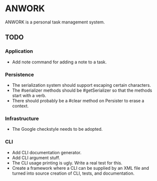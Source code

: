 # ANWORK

ANWORK is a personal task management system.

## TODO

### Application
- Add note command for adding a note to a task.

### Persistence
- The serialization system should support escaping certain characters.
- The #serializer methods should be #getSerializer so that the methods start with
  a verb.
- There should probably be a #clear method on Persister to erase a context.

### Infrastructure
- The Google checkstyle needs to be adopted.

### CLI
- Add CLI documentation generator.
- Add CLI argument stuff.
- The CLI usage printing is ugly. Write a real test for this.
- Create a framework where a CLI can be supplied by an XML file and turned into
  source creation of CLI, tests, and documentation.

